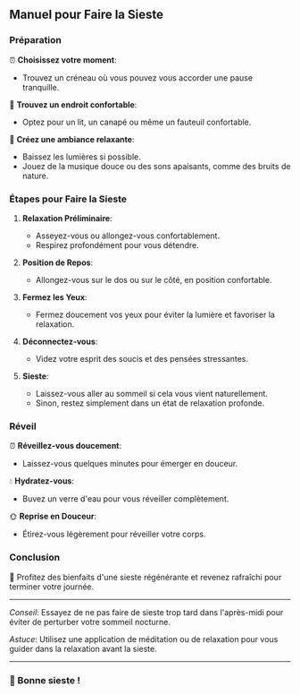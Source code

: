 ## Manuel pour Faire la Sieste

### Préparation

⏰ **Choisissez votre moment**:
   - Trouvez un créneau où vous pouvez vous accorder une pause tranquille.

🛌 **Trouvez un endroit confortable**:
   - Optez pour un lit, un canapé ou même un fauteuil confortable.

🌿 **Créez une ambiance relaxante**:
   - Baissez les lumières si possible.
   - Jouez de la musique douce ou des sons apaisants, comme des bruits de nature.

### Étapes pour Faire la Sieste

1. **Relaxation Préliminaire**:
   - Asseyez-vous ou allongez-vous confortablement.
   - Respirez profondément pour vous détendre.

2. **Position de Repos**:
   - Allongez-vous sur le dos ou sur le côté, en position confortable.

3. **Fermez les Yeux**:
   - Fermez doucement vos yeux pour éviter la lumière et favoriser la relaxation.

4. **Déconnectez-vous**:
   - Videz votre esprit des soucis et des pensées stressantes.

5. **Sieste**:
   - Laissez-vous aller au sommeil si cela vous vient naturellement.
   - Sinon, restez simplement dans un état de relaxation profonde.

### Réveil

⏰ **Réveillez-vous doucement**:
   - Laissez-vous quelques minutes pour émerger en douceur.

💧 **Hydratez-vous**:
   - Buvez un verre d'eau pour vous réveiller complètement.

🌞 **Reprise en Douceur**:
   - Étirez-vous légèrement pour réveiller votre corps.

### Conclusion

🌼 Profitez des bienfaits d'une sieste régénérante et revenez rafraîchi pour terminer votre journée.

---

*Conseil*: Essayez de ne pas faire de sieste trop tard dans l'après-midi pour éviter de perturber votre sommeil nocturne.

*Astuce*: Utilisez une application de méditation ou de relaxation pour vous guider dans la relaxation avant la sieste.

---

### 🌙 Bonne sieste !
